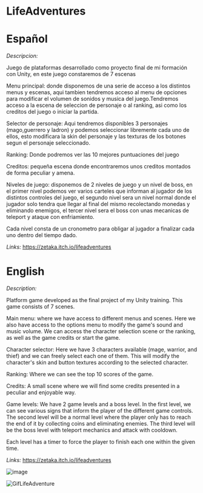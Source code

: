 # LifeAdventures

# Español

*Descripcion:*

Juego de plataformas desarrollado como proyecto final de mi formación con Unity, en este juego constaremos de 7 escenas

Menu principal: donde disponemos de una serie de acceso a los distintos menus y escenas, aqui tambien tendremos acceso al menu de opciones para modificar el volumen de sonidos y musica del juego.Tendremos acceso a la escena de seleccion de personaje o al ranking, asi como los creditos del juego o iniciar la partida.

Selector de personaje: Aqui tendremos disponibles 3 personajes (mago,guerrero y ladron) y podemos seleccionar libremente cada uno de ellos, esto modificara la skin del personaje y las texturas de los botones segun el personaje seleccionado.

Ranking: Donde podremos ver las 10 mejores puntuaciones del juego

Creditos: pequeña escena donde encontraremos unos creditos montados de forma peculiar y amena.

Niveles de juego: disponemos de 2 niveles de juego y un nivel de boss, en el primer nivel podemos ver varios carteles que informan al jugador de los distintos controles del juego, el segundo nivel sera un nivel normal donde el jugador solo tendra que llegar al final del mismo recolectando monedas y eliminando enemigos, el tercer nivel sera el boss con unas mecanicas de teleport y ataque con enfriamiento.

Cada nivel consta de un cronometro para obligar al jugador a finalizar cada uno dentro del tiempo dado.

*Links:* https://zetaka.itch.io/lifeadventures


# English

*Description:*

Platform game developed as the final project of my Unity training. This game consists of 7 scenes.

Main menu: where we have access to different menus and scenes. Here we also have access to the options menu to modify the game's sound and music volume. We can access the character selection scene or the ranking, as well as the game credits or start the game.

Character selector: Here we have 3 characters available (mage, warrior, and thief) and we can freely select each one of them. This will modify the character's skin and button textures according to the selected character.

Ranking: Where we can see the top 10 scores of the game.

Credits: A small scene where we will find some credits presented in a peculiar and enjoyable way.

Game levels: We have 2 game levels and a boss level. In the first level, we can see various signs that inform the player of the different game controls. The second level will be a normal level where the player only has to reach the end of it by collecting coins and eliminating enemies. The third level will be the boss level with teleport mechanics and attack with cooldown.

Each level has a timer to force the player to finish each one within the given time.


*Links:* https://zetaka.itch.io/lifeadventures

![image](https://github.com/franvazquezporras/LifeAdventures/assets/45006637/3a258804-cfee-4bc9-87e7-400ad8185b55)

![GifLifeAdventure](https://github.com/franvazquezporras/LifeAdventures/assets/45006637/2a2c5277-1e6b-4f17-9eb8-102b048dbaf3)


